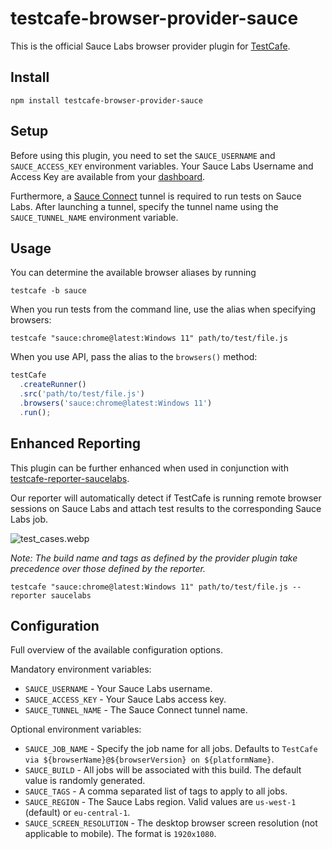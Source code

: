 # testcafe-browser-provider-sauce

This is the official Sauce Labs browser provider plugin for [TestCafe](http://devexpress.github.io/testcafe).

## Install

```shell
npm install testcafe-browser-provider-sauce
```

## Setup

Before using this plugin, you need to set the `SAUCE_USERNAME` and
`SAUCE_ACCESS_KEY` environment variables. Your Sauce Labs Username and Access
Key are available from your [dashboard](https://app.saucelabs.com/user-settings).

Furthermore, a [Sauce Connect](https://docs.saucelabs.com/secure-connections/sauce-connect-5/)
tunnel is required to run tests on Sauce Labs. After launching a tunnel, specify
the tunnel name using the `SAUCE_TUNNEL_NAME` environment variable.

## Usage

You can determine the available browser aliases by running

```shell
testcafe -b sauce
```

When you run tests from the command line, use the alias when specifying browsers:

```shell
testcafe "sauce:chrome@latest:Windows 11" path/to/test/file.js
```

When you use API, pass the alias to the `browsers()` method:

```js
testCafe
  .createRunner()
  .src('path/to/test/file.js')
  .browsers('sauce:chrome@latest:Windows 11')
  .run();
```

## Enhanced Reporting

This plugin can be further enhanced when used in conjunction with
[testcafe-reporter-saucelabs](https://github.com/saucelabs/testcafe-reporter).

Our reporter will automatically detect if TestCafe is running remote browser
sessions on Sauce Labs and attach test results to the corresponding Sauce Labs
job.

![test_cases.webp](assets/test_cases.avif)

_Note: The build name and tags as defined by the provider plugin take precedence
over those defined by the reporter._

```shell
testcafe "sauce:chrome@latest:Windows 11" path/to/test/file.js --reporter saucelabs
```

## Configuration

Full overview of the available configuration options.

Mandatory environment variables:

- `SAUCE_USERNAME` - Your Sauce Labs username.
- `SAUCE_ACCESS_KEY` - Your Sauce Labs access key.
- `SAUCE_TUNNEL_NAME` - The Sauce Connect tunnel name.

Optional environment variables:

- `SAUCE_JOB_NAME` - Specify the job name for all jobs. Defaults to `TestCafe via ${browserName}@${browserVersion} on ${platformName}`.
- `SAUCE_BUILD` - All jobs will be associated with this build. The default value is randomly generated.
- `SAUCE_TAGS` - A comma separated list of tags to apply to all jobs.
- `SAUCE_REGION` - The Sauce Labs region. Valid values are `us-west-1` (default) or `eu-central-1`.
- `SAUCE_SCREEN_RESOLUTION` - The desktop browser screen resolution (not applicable to mobile). The format is `1920x1080`.
